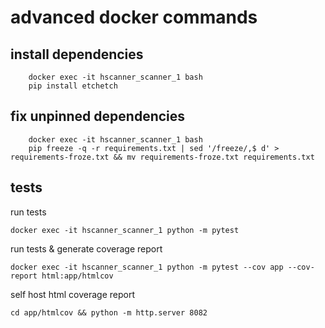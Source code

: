
# advanced docker commands

## install dependencies

        docker exec -it hscanner_scanner_1 bash
        pip install etchetch

## fix unpinned dependencies

        docker exec -it hscanner_scanner_1 bash
        pip freeze -q -r requirements.txt | sed '/freeze/,$ d' > requirements-froze.txt && mv requirements-froze.txt requirements.txt

## tests

run tests

`docker exec -it hscanner_scanner_1 python -m pytest`

run tests & generate coverage report

`docker exec -it hscanner_scanner_1 python -m pytest --cov app --cov-report html:app/htmlcov`

self host html coverage report

`cd app/htmlcov && python -m http.server 8082`
